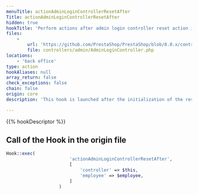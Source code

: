 ```yaml
---
menuTitle: actionAdminLoginControllerResetAfter
Title: actionAdminLoginControllerResetAfter
hidden: true
hookTitle: 'Perform actions after admin login controller reset action initialization'
files:
    -
        url: 'https://github.com/PrestaShop/PrestaShop/blob/8.0.x/controllers/admin/AdminLoginController.php'
        file: controllers/admin/AdminLoginController.php
locations:
    - 'back office'
type: action
hookAliases: null
array_return: false
check_exceptions: false
chain: false
origin: core
description: 'This hook is launched after the initialization of the reset action in login controller'

---
```


{{% hookDescriptor %}}

## Call of the Hook in the origin file

```php
Hook::exec(
                        'actionAdminLoginControllerResetAfter',
                        [
                            'controller' => $this,
                            'employee' => $employee,
                        ]
                    )
```
